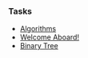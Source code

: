 ### Tasks
* [Algorithms](https://www.coursera.org/course/algs4partI)
* [Welcome Aboard!](https://github.com/rolling-scopes-school/tasks/blob/master/tasks/welcome-aboard.md)
* [Binary Tree](https://github.com/rolling-scopes-school/tasks/blob/master/tasks/binary-tree.md)
